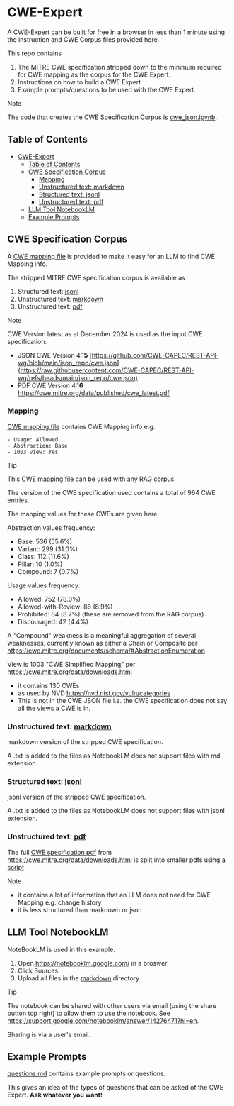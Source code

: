 # CWE-Expert

A CWE-Expert can be built for free in a browser in less than 1 minute using the instruction and CWE Corpus files provided here.

This repo contains

1. The MITRE CWE specification stripped down to the minimum required for CWE mapping as the corpus for the CWE Expert.
2. Instructions on how to build a CWE Expert
3. Example prompts/questions to be used with the CWE Expert.

> [!NOTE]
> The code that creates the CWE Specification Corpus is [cwe_json.ipynb](./cwe_json.ipynb).



## Table of Contents
- [CWE-Expert](#cwe-expert)
  - [Table of Contents](#table-of-contents)
  - [CWE Specification Corpus](#cwe-specification-corpus)
    - [Mapping](#mapping)
    - [Unstructured text: markdown](#unstructured-text-markdown)
    - [Structured text: jsonl](#structured-text-jsonl)
    - [Unstructured text: pdf](#unstructured-text-pdf)
  - [LLM Tool NotebookLM](#llm-tool-notebooklm)
  - [Example Prompts](#example-prompts)




## CWE Specification Corpus

A [CWE mapping file](CWE_corpus/markdown/cwe_mappings.md.txt) is provided to make it easy for an LLM to find CWE Mapping info. 


The stripped MITRE CWE specification corpus is available as
1. Structured text: [jsonl](./CWE_corpus/jsonl)
2. Unstructured text: [markdown](./CWE_corpus/markdown)
3. Unstructured text: [pdf](.CWE_corpus/pdf)

> [!NOTE]
> CWE Version latest as at December 2024 is used as the input CWE specification:
> - JSON CWE Version 4.1**5** [https://github.com/CWE-CAPEC/REST-API-wg/blob/main/json_repo/cwe.json](https://raw.githubusercontent.com/CWE-CAPEC/REST-API-wg/refs/heads/main/json_repo/cwe.json)
> - PDF CWE Version 4.1**6** https://cwe.mitre.org/data/published/cwe_latest.pdf 


### Mapping

[CWE mapping file](CWE_corpus/markdown/cwe_mappings.md.txt) contains CWE Mapping info e.g. 
````
- Usage: Allowed
- Abstraction: Base
- 1003 view: Yes
````

> [!TIP]
> This [CWE mapping file](CWE_corpus/markdown/cwe_mappings.md.txt) can be used with any RAG corpus.


The version of the CWE specification used contains a total of 964 CWE entries.

The mapping values for these CWEs are given here.

Abstraction values frequency:
- Base: 536 (55.6%)
- Variant: 299 (31.0%)
- Class: 112 (11.6%)
- Pillar: 10 (1.0%)
- Compound: 7 (0.7%)

Usage values frequency:
- Allowed: 752 (78.0%)
- Allowed-with-Review: 86 (8.9%)
- Prohibited: 84 (8.7%) (these are removed from the RAG corpus)
- Discouraged: 42 (4.4%)

 A "Compound" weakness is a meaningful aggregation of several weaknesses, currently known as either a Chain or Composite per https://cwe.mitre.org/documents/schema/#AbstractionEnumeration


View is 1003 "CWE Simplified Mapping" per https://cwe.mitre.org/data/downloads.html
- it contains 130 CWEs
- as used by NVD https://nvd.nist.gov/vuln/categories
- This is not in the CWE JSON file i.e. the CWE specification does not say all the views a CWE is in.



### Unstructured text: [markdown](./CWE_corpus/markdown)

markdown version of the stripped CWE specification.

A .txt is added to the files as NotebookLM does not support files with md extension.


### Structured text: [jsonl](./CWE_corpus/jsonl)

jsonl version of the stripped CWE specification.

A .txt is added to the files as NotebookLM does not support files with jsonl extension.


### Unstructured text: [pdf](./pdf)

The full [CWE specification pdf](https://cwe.mitre.org/data/published/cwe_latest.pdf) from https://cwe.mitre.org/data/downloads.html is split into smaller pdfs using [a script](./pdfsplit.sh)

> [!NOTE]
> - it contains a lot of information that an LLM does not need for CWE Mapping e.g. change history
> - it is less structured than markdown or json



## LLM Tool NotebookLM

NoteBookLM is used in this example.

1. Open https://notebooklm.google.com/ in a broswer
2. Click Sources
3. Upload all files in the [markdown](./CWE_corpus/markdown) directory


> [!TIP]
> The notebook can be shared with other users via email (using the share button top right) to allow them to use the notebook. See https://support.google.com/notebooklm/answer/14276471?hl=en.
> 
> Sharing is via a user's email.




## Example Prompts

[questions.md](prompts/questions.md) contains example prompts or questions.

This gives an idea of the types of questions that can be asked of the CWE Expert. **Ask whatever you want!**
